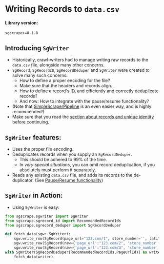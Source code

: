 # Writing Records to `data.csv`

#### Library version:

```
sgscrape>=0.1.8
```

## Introducing `SgWriter`

- Historically, crawl-writers had to manage writing raw records to the `data.csv` file, alongside many other concerns.
- `SgRecord`, `SgRecordID`, `SgRecordDeduper` and `SgWriter` were created to solve many such concerns:
  - How to define a proper encoding for the file?
  - Make sure that the headers and records align.
  - How to define a record's ID, and efficiently and correctly deduplicate records?
  - And now: How to integrate with the pause/resume functionality?
- (Note that [SimpleScraperPipeline](./declarative_pipeline.md) is an even easier way, and is highly recommended!)
- Make sure that you read the [section about records and unique identity](./records_and_id.md) before continuing.

## `SgWriter` features:

- Uses the proper file encoding.
- Deduplicates records when you supply an `SgRecordDeduper`.
  - This should be adhered to 99% of the time.
  - In _very special situations_, you can omit record deduplication, if you absolutely must perform it separately.
- Reads any existing `data.csv` file, and adds its records to the de-duplicator. (See [Pause/Resume functionality](./pause_resume.md))

## `SgWriter` in Action:

- Using `SgWriter` is easy:

```python
from sgscrape.sgwriter import SgWriter
from sgscrape.sgrecord_id import RecommendedRecordIds
from sgscrape.sgrecord_deduper import SgRecordDeduper

def fetch_data(sgw: SgWriter):
    sgw.write_row(SgRecord(page_url="123.com/1", store_number='', latitude=3.1415, longitude=3.1415))
    sgw.write_row(SgRecord(raw={'page_url':"123.com/2", 'store_number': ''}))
    sgw.write_row(SgRecord(raw={'page_url':"123.com/3", 'store_number': ''}))
with SgWriter(SgRecordDeduper(RecommendedRecordIds.PageUrlId)) as writer:
    fetch_data(writer)
```
